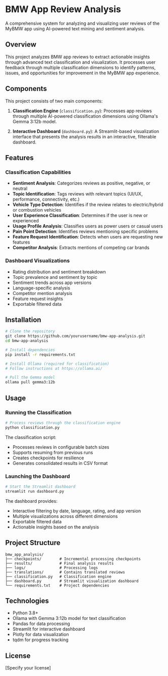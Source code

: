 # BMW App Review Analysis

A comprehensive system for analyzing and visualizing user reviews of the MyBMW app using AI-powered text mining and sentiment analysis.

## Overview

This project analyzes BMW app reviews to extract actionable insights through advanced text classification and visualization. It processes user feedback through multiple classification dimensions to identify patterns, issues, and opportunities for improvement in the MyBMW app experience.

## Components

This project consists of two main components:

1. **Classification Engine** (`classification.py`): Processes app reviews through multiple AI-powered classification dimensions using Ollama's Gemma 3:12b model.

2. **Interactive Dashboard** (`dashboard.py`): A Streamlit-based visualization interface that presents the analysis results in an interactive, filterable dashboard.

## Features

### Classification Capabilities
- **Sentiment Analysis**: Categorizes reviews as positive, negative, or neutral
- **Topic Identification**: Tags reviews with relevant topics (UI/UX, performance, connectivity, etc.)
- **Vehicle Type Detection**: Identifies if the review relates to electric/hybrid or combustion vehicles
- **User Experience Classification**: Determines if the user is new or experienced
- **Usage Profile Analysis**: Classifies users as power users or casual users
- **Pain Point Detection**: Identifies reviews mentioning specific problems
- **Feature Request Identification**: Detects when users are requesting new features
- **Competitor Analysis**: Extracts mentions of competing car brands

### Dashboard Visualizations
- Rating distribution and sentiment breakdown
- Topic prevalence and sentiment by topic
- Sentiment trends across app versions
- Language-specific analysis
- Competitor mention analysis
- Feature request insights
- Exportable filtered data

## Installation

```bash
# Clone the repository
git clone https://github.com/yourusername/bmw-app-analysis.git
cd bmw-app-analysis

# Install dependencies
pip install -r requirements.txt

# Install Ollama (required for classification)
# Follow instructions at https://ollama.ai/

# Pull the Gemma model
ollama pull gemma3:12b
```

## Usage

### Running the Classification

```bash
# Process reviews through the classification engine
python classification.py
```

The classification script:
- Processes reviews in configurable batch sizes
- Supports resuming from previous runs
- Creates checkpoints for resilience
- Generates consolidated results in CSV format

### Launching the Dashboard

```bash
# Start the Streamlit dashboard
streamlit run dashboard.py
```

The dashboard provides:
- Interactive filtering by date, language, rating, and app version
- Multiple visualizations across different dimensions
- Exportable filtered data
- Actionable insights based on the analysis

## Project Structure

```
bmw_app_analysis/
├── checkpoints/        # Incremental processing checkpoints
├── results/            # Final analysis results
├── logs/               # Processing logs
├── translations/       # Contains translated reviews
├── classification.py   # Classification engine
├── dashboard.py        # Streamlit visualization dashboard
└── requirements.txt    # Project dependencies
```

## Technologies

- Python 3.8+
- Ollama with Gemma 3:12b model for text classification
- Pandas for data processing
- Streamlit for interactive dashboard
- Plotly for data visualization
- tqdm for progress tracking

## License

[Specify your license]